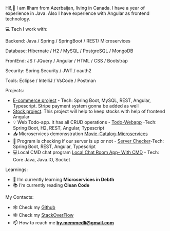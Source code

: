 
Hi!,👋 I am Ilham from Azerbaijan, living in Canada. I have a year of experience in Java. Also I have experience with Angular as frontend technology.

💻 Tech I work with:

Backend:  Java / Spring / SpringBoot / REST/ Microservices

Database: Hibernate / H2 / MySQL / PostgreSQL / MongoDB

FrontEnd:  JS / JQuery / Angular / HTML / CSS / Bootstrap

Security: Spring Security / JWT / oauth2

Tools: Eclipse / IntelliJ / VsCode / Postman

Projects:
- [E-commerce project](https://github.com/ilialloyd/Ecommerce-project) - Tech: Spring Boot, MySQL, REST, Angular, Typescript. Stripe payment system gonna be added as well
- [Stock project](https://github.com/ilialloyd/stockProject). This project will help to keep stocks with help of frontend Angular
- 💡 Web Todo-app. It has all CRUD operations - [Todo-Webapp](https://github.com/ilialloyd/to-do-webapp) -Tech: Spring Boot, H2, REST, Angular, Typescript
- 📥 Microservices demonsstration [Movie-Catalog-Microservices](https://github.com/ilialloyd/Movie-Catalog-Microservices) 
- 📲 Program is checking if our server is up or not - [Server Checker](https://github.com/ilialloyd/server-checker)-Tech: Spring Boot, REST, Angular, Typescript
- 💻Local CMD chat program [Local Chat Room App- With CMD](https://github.com/ilialloyd/ChatRoom_TCP) - Tech: Core Java, Java.IO, Socket


Learnings:
- 🌱 I’m currently learning **Microservices in Debth**
- 📚 I’m currently reading **Clean Code**



My Contacts:
- 🕸️ Check my [Github](https://github.com/ilialloyd)
- 🕸️ Check my [StackOverFlow](https://stackoverflow.com/users/18263761/ilia)
- 📫 How to reach me **by.memmedli@gmail.com**

